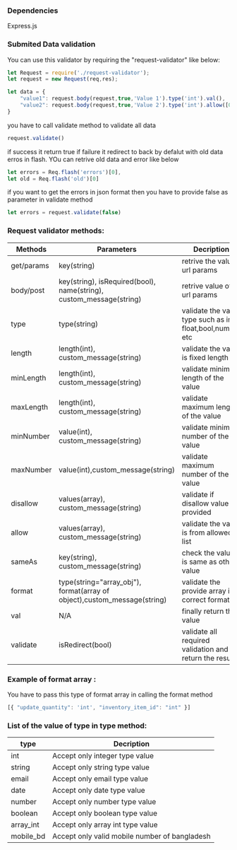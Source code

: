 
### Dependencies
Express.js
### Submited Data validation
You can use this validator by requiring the "request-validator" like below:
```javascript
let Request = require('./request-validator');
let request = new Request(req,res);

let data = {
    "value1": request.body(request,true,'Value 1').type('int').val(),
    "value2": request.body(request,true,'Value 2').type('int').allow([0,1]).val()
}
```
you have to call validate method to validate all data
```javascript
request.validate()
```
if success it return true if failure it redirect to back by defalut with old data erros in flash. YOu can retrive old data and error like below
```javascript
let errors = Req.flash('errors')[0],
let old = Req.flash('old')[0]
```
if you want to get the errors in json format then you have to provide false as parameter in validate method
```javascript
let errors = request.validate(false)
```
### Request validator methods:
| Methods | Parameters | Decription|
|---------|------------|-----------|
| get/params| key(string) | retrive the value url params |
| body/post | key(string), isRequired(bool), name(string), custom_message(string) | retrive value of url params |
| type | type(string) | validate the value type such as int, float,bool,number etc|
| length | length(int), custom_message(string) | validate the value is fixed length |
| minLength | length(int), custom_message(string)|validate minimum length of the value |
| maxLength | length(int), custom_message(string)|validate maximum length of the value |
| minNumber | value(int), custom_message(string)|validate minimum number of the value |
| maxNumber | value(int),custom_message(string)|validate maximum number of the value |
| disallow | values(array), custom_message(string) | validate if disallow value is provided |
| allow | values(array), custom_message(string) | validate the value is from allowed list |
| sameAs | key(string), custom_message(string) | check the value is same as others value |
| format | type(string="array_obj"), format(array of object),custom_message(string) | validate the provide array is correct format |
| val| N/A | finally return the value |
| validate| isRedirect(bool) | validate all required validation and return the result |

### Example of format array :
You have to pass this type of format array in calling the format method
```javascript
[{ "update_quantity": 'int', "inventory_item_id": "int" }]
```
### List of the value of type in type method:

| type | Decription |
|------|------------|
| int| Accept only integer type value |
| string | Accept only string type value |
| email | Accept only email type value |
| date | Accept only date type value |
| number | Accept only number type value |
| boolean | Accept only boolean type value |
| array_int | Accept only array int type value |
| mobile_bd | Accept only valid mobile number of bangladesh |